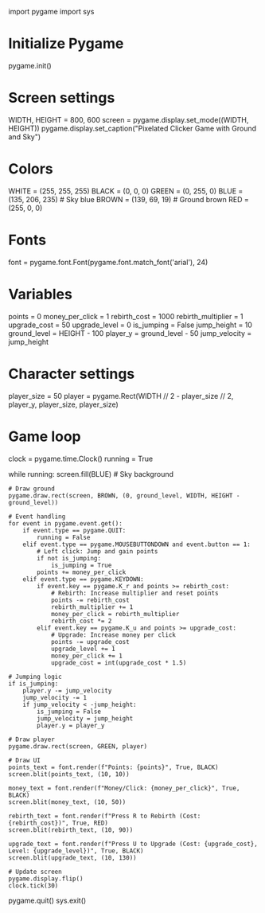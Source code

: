 import pygame
import sys

# Initialize Pygame
pygame.init()

# Screen settings
WIDTH, HEIGHT = 800, 600
screen = pygame.display.set_mode((WIDTH, HEIGHT))
pygame.display.set_caption("Pixelated Clicker Game with Ground and Sky")

# Colors
WHITE = (255, 255, 255)
BLACK = (0, 0, 0)
GREEN = (0, 255, 0)
BLUE = (135, 206, 235)  # Sky blue
BROWN = (139, 69, 19)   # Ground brown
RED = (255, 0, 0)

# Fonts
font = pygame.font.Font(pygame.font.match_font('arial'), 24)

# Variables
points = 0
money_per_click = 1
rebirth_cost = 1000
rebirth_multiplier = 1
upgrade_cost = 50
upgrade_level = 0
is_jumping = False
jump_height = 10
ground_level = HEIGHT - 100
player_y = ground_level - 50
jump_velocity = jump_height

# Character settings
player_size = 50
player = pygame.Rect(WIDTH // 2 - player_size // 2, player_y, player_size, player_size)

# Game loop
clock = pygame.time.Clock()
running = True

while running:
    screen.fill(BLUE)  # Sky background

    # Draw ground
    pygame.draw.rect(screen, BROWN, (0, ground_level, WIDTH, HEIGHT - ground_level))

    # Event handling
    for event in pygame.event.get():
        if event.type == pygame.QUIT:
            running = False
        elif event.type == pygame.MOUSEBUTTONDOWN and event.button == 1:
            # Left click: Jump and gain points
            if not is_jumping:
                is_jumping = True
            points += money_per_click
        elif event.type == pygame.KEYDOWN:
            if event.key == pygame.K_r and points >= rebirth_cost:
                # Rebirth: Increase multiplier and reset points
                points -= rebirth_cost
                rebirth_multiplier += 1
                money_per_click = rebirth_multiplier
                rebirth_cost *= 2
            elif event.key == pygame.K_u and points >= upgrade_cost:
                # Upgrade: Increase money per click
                points -= upgrade_cost
                upgrade_level += 1
                money_per_click += 1
                upgrade_cost = int(upgrade_cost * 1.5)

    # Jumping logic
    if is_jumping:
        player.y -= jump_velocity
        jump_velocity -= 1
        if jump_velocity < -jump_height:
            is_jumping = False
            jump_velocity = jump_height
            player.y = player_y

    # Draw player
    pygame.draw.rect(screen, GREEN, player)

    # Draw UI
    points_text = font.render(f"Points: {points}", True, BLACK)
    screen.blit(points_text, (10, 10))

    money_text = font.render(f"Money/Click: {money_per_click}", True, BLACK)
    screen.blit(money_text, (10, 50))

    rebirth_text = font.render(f"Press R to Rebirth (Cost: {rebirth_cost})", True, RED)
    screen.blit(rebirth_text, (10, 90))

    upgrade_text = font.render(f"Press U to Upgrade (Cost: {upgrade_cost}, Level: {upgrade_level})", True, BLACK)
    screen.blit(upgrade_text, (10, 130))

    # Update screen
    pygame.display.flip()
    clock.tick(30)

pygame.quit()
sys.exit()
